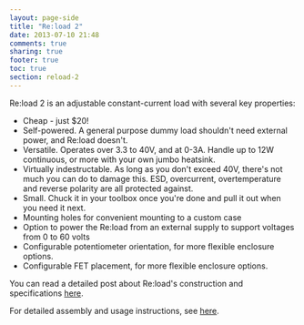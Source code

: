 ```yaml
---
layout: page-side
title: "Re:load 2"
date: 2013-07-10 21:48
comments: true
sharing: true
footer: true
toc: true
section: reload-2
---
```


Re:load 2 is an adjustable constant-current load with several key properties:

 - Cheap - just $20!
 - Self-powered. A general purpose dummy load shouldn't need external power, and Re:load doesn't.
 - Versatile. Operates over 3.3 to 40V, and at 0-3A. Handle up to 12W continuous, or more with your own jumbo heatsink.
 - Virtually indestructable. As long as you don't exceed 40V, there's not much you can do to damage this. ESD, overcurrent, overtemperature and reverse polarity are all protected against.
 - Small. Chuck it in your toolbox once you're done and pull it out when you need it next.
 - Mounting holes for convenient mounting to a custom case
 - Option to power the Re:load from an external supply to support voltages from 0 to 60 volts
 - Configurable potentiometer orientation, for more flexible enclosure options.
 - Configurable FET placement, for more flexible enclosure options.

You can read a detailed post about Re:load's construction and specifications [here](/blog/2013/02/05/introducing-re-load/).

For detailed assembly and usage instructions, see [here](instructions.html).

